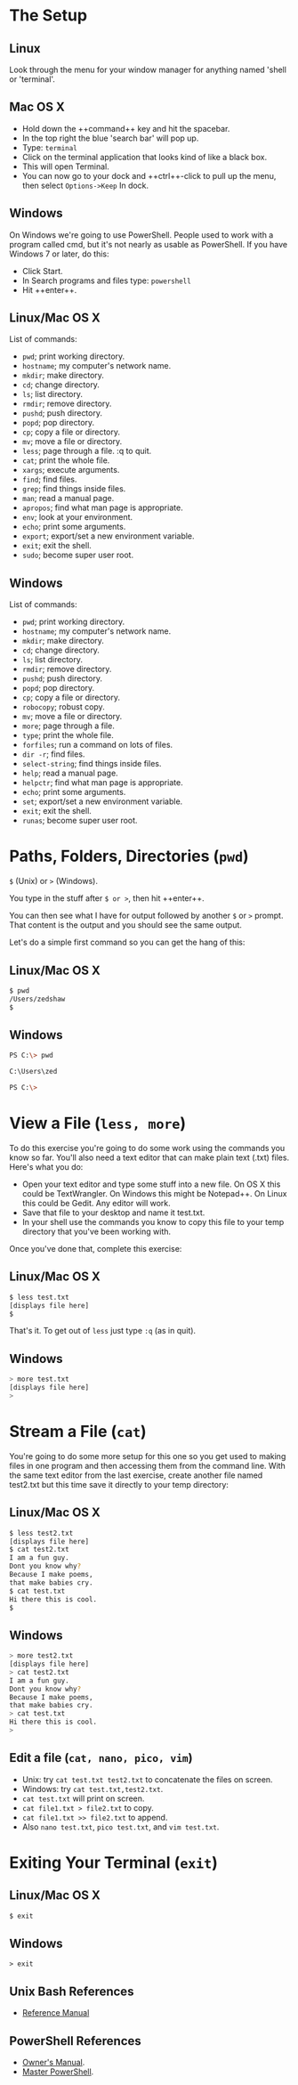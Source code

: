 # The Setup

## Linux

Look through the menu for your window manager for anything named 'shell or 'terminal'.

## Mac OS X

- Hold down the ++command++ key and hit the spacebar.
- In the top right the blue 'search bar' will pop up.
- Type: `terminal`
- Click on the terminal application that looks kind of like a black box.
- This will open Terminal.
- You can now go to your dock and ++ctrl++-click to pull up the menu, then select `Options->Keep` In dock.

## Windows

On Windows we're going to use PowerShell. People used to work with a program called cmd, but it's not nearly as usable as PowerShell. If you have Windows 7 or later, do this:

- Click Start.
- In Search programs and files type: `powershell`
- Hit ++enter++. 

## Linux/Mac OS X

List of commands:

- `pwd`; print working directory.
- `hostname`; my computer's network name.
- `mkdir`; make directory.
- `cd`; change directory.
- `ls`; list directory.
- `rmdir`; remove directory.
- `pushd`; push directory.
- `popd`; pop directory.
- `cp`; copy a file or directory.
- `mv`; move a file or directory.
- `less`; page through a file. :q to quit.
- `cat`; print the whole file.
- `xargs`; execute arguments.
- `find`; find files.
- `grep`; find things inside files.
- `man`; read a manual page.
- `apropos`; find what man page is appropriate.
- `env`; look at your environment.
- `echo`; print some arguments.
- `export`; export/set a new environment variable.
- `exit`; exit the shell.
- `sudo`; become super user root.

## Windows

List of commands:

- `pwd`; print working directory.
- `hostname`; my computer's network name.
- `mkdir`; make directory.
- `cd`; change directory.
- `ls`; list directory.
- `rmdir`; remove directory.
- `pushd`; push directory.
- `popd`; pop directory.
- `cp`; copy a file or directory.
- `robocopy`; robust copy.
- `mv`; move a file or directory.
- `more`; page through a file.
- `type`; print the whole file.
- `forfiles`; run a command on lots of files.
- `dir -r`; find files.
- `select-string`; find things inside files.
- `help`; read a manual page.
- `helpctr`; find what man page is appropriate.
- `echo`; print some arguments.
- `set`; export/set a new environment variable.
- `exit`; exit the shell.
- `runas`; become super user root.

# Paths, Folders, Directories (`pwd`)

`$` (Unix) or `>` (Windows).

You type in the stuff after `$ or >`, then hit ++enter++.

You can then see what I have for output followed by another `$` or `>` prompt. That content is the output and you should see the same output.

Let's do a simple first command so you can get the hang of this:

## Linux/Mac OS X

```bash
$ pwd 
/Users/zedshaw
$
```

## Windows

```bash
PS C:\> pwd

C:\Users\zed

PS C:\>
```

# View a File (`less, more`)

To do this exercise you're going to do some work using the commands you know so far. You'll also need a text editor that can make plain text (.txt) files. Here's what you do:

- Open your text editor and type some stuff into a new file. On OS X this could be TextWrangler. On Windows this might be Notepad++. On Linux this could be Gedit. Any editor will work.
- Save that file to your desktop and name it test.txt.
- In your shell use the commands you know to copy this file to your temp directory that you've been working with.

Once you've done that, complete this exercise:

## Linux/Mac OS X

```bash
$ less test.txt
[displays file here]
$
```

That's it. To get out of `less` just type `:q` (as in quit).

## Windows

```bash
> more test.txt
[displays file here]
> 
```

# Stream a File (`cat`)

You're going to do some more setup for this one so you get used to making files in one program and then accessing them from the command line. With the same text editor from the last exercise, create another file named test2.txt but this time save it directly to your temp directory:

## Linux/Mac OS X

```bash
$ less test2.txt
[displays file here]
$ cat test2.txt
I am a fun guy.
Dont you know why?
Because I make poems,
that make babies cry.
$ cat test.txt
Hi there this is cool.
$
```

## Windows

```bash
> more test2.txt
[displays file here]
> cat test2.txt
I am a fun guy.
Dont you know why?
Because I make poems,
that make babies cry.
> cat test.txt
Hi there this is cool.
> 
```

## Edit a file (`cat, nano, pico, vim`)

- Unix: try `cat test.txt test2.txt` to concatenate the files on screen.
- Windows: try `cat test.txt,test2.txt`.
- `cat test.txt` will print on screen.
- `cat file1.txt > file2.txt` to copy.
- `cat file1.txt >> file2.txt` to append.
- Also `nano test.txt`, `pico test.txt`, and `vim test.txt`.

# Exiting Your Terminal (`exit`)

## Linux/Mac OS X

```bash
$ exit
```

## Windows

```shell
> exit
```

## Unix Bash References

- [Reference Manual](http://www.gnu.org/software/bash/manual/bashref.html)

## PowerShell References

- [Owner's Manual](http://technet.microsoft.com/en-us/library/ee221100.aspx).
- [Master PowerShell](http://powershell.com/cs/blogs/ebook/default.aspx).
